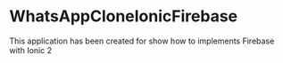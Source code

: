 # WhatsAppCloneIonicFirebase

This application has been created for show how to implements Firebase with Ionic 2
